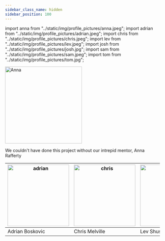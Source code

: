 ```yaml
---
sidebar_class_name: hidden
sidebar_position: 100
---
```


import anna from "../static/img/profile_pictures/anna.jpeg";
import adrian from "../static/img/profile_pictures/adrian.jpeg";
import chris from "../static/img/profile_pictures/chris.jpeg";
import lev from "../static/img/profile_pictures/lev.jpeg";
import josh from "../static/img/profile_pictures/josh.jpg";
import sam from "../static/img/profile_pictures/sam.jpeg";
import tom from "../static/img/profile_pictures/tom.jpg";


<img src={anna} alt="Anna" width="250"></img>

We couldn't have done this project without our intrepid mentor, Anna Rafferty



| <img src={adrian} alt="adrian" width="200"></img> | <img src={chris} alt="chris" width="200"></img> | <img src={lev} alt="lev" width="200"></img> | <img src={josh} alt="josh" width="200"></img> | <img src={sam} alt="sam" width="200"></img> | <img src={tom} alt="tom" width="200"></img> |
| -------- | ------- | -------- | ------- | -------- | ------- |
| Adrian Boskovic | Chris Melville | Lev Shuster | Josh Moore | Sam Johnson-Lacoss | Thomas Pree |
